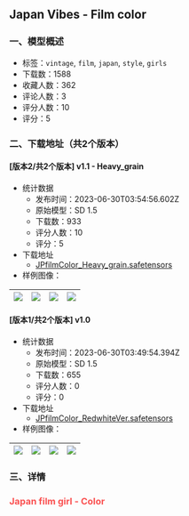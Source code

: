 ## Japan Vibes - Film color
### 一、模型概述

- 标签：`vintage`, `film`, `japan`, `style`, `girls`
- 下载数：1588
- 收藏人数：362
- 评论人数：3
- 评分人数：10
- 评分：5

### 二、下载地址（共2个版本）

#### [版本2/共2个版本] v1.1 - Heavy_grain

- 统计数据
  - 发布时间：2023-06-30T03:54:56.602Z
  - 原始模型：SD 1.5
  - 下载数：933
  - 评分人数：10
  - 评分：5
- 下载地址
  - [JPfilmColor_Heavy_grain.safetensors](https://civitai.com/api/download/models/107032)
- 样例图像：

| <img src="https://image.civitai.com/xG1nkqKTMzGDvpLrqFT7WA/1cd13d02-f81d-4848-a677-c27c57eb270c/width=450/1342154.jpeg" /> | <img src="https://image.civitai.com/xG1nkqKTMzGDvpLrqFT7WA/fe97e755-658c-44be-8fda-0f90e747b28b/width=450/1342164.jpeg" /> | <img src="https://image.civitai.com/xG1nkqKTMzGDvpLrqFT7WA/d73c8915-6e91-4f0c-8712-abe4d8e2b045/width=450/1342166.jpeg" /> | <img src="https://image.civitai.com/xG1nkqKTMzGDvpLrqFT7WA/764de089-3adf-4a88-ae2f-b937053b7504/width=450/1342163.jpeg" /> |
| ---- | ---- | ---- | ---- |

#### [版本1/共2个版本] v1.0

- 统计数据
  - 发布时间：2023-06-30T03:49:54.394Z
  - 原始模型：SD 1.5
  - 下载数：655
  - 评分人数：0
  - 评分：0
- 下载地址
  - [JPfilmColor_RedwhiteVer.safetensors](https://civitai.com/api/download/models/96269)
- 样例图像：

| <img src="https://image.civitai.com/xG1nkqKTMzGDvpLrqFT7WA/ef3055db-873e-471b-ad15-12a1eb7a151b/width=450/1148580.jpeg" /> | <img src="https://image.civitai.com/xG1nkqKTMzGDvpLrqFT7WA/16dad435-4b91-4601-8986-0929db3fdc31/width=450/1148579.jpeg" /> | <img src="https://image.civitai.com/xG1nkqKTMzGDvpLrqFT7WA/984aaf00-a008-4f2f-b3c4-47b0566aac5b/width=450/1148584.jpeg" /> | <img src="https://image.civitai.com/xG1nkqKTMzGDvpLrqFT7WA/2eff0f75-d8a4-4b92-ab5a-8e07a972624a/width=450/1148583.jpeg" /> |
| ---- | ---- | ---- | ---- |


### 三、详情
<h3 id="heading-5"><span style="color:#fa5252">Japan film girl - Color</span></h3>